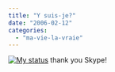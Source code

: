 ```yaml
---
title: "Y suis-je?"
date: "2006-02-12"
categories: 
  - "ma-vie-la-vraie"
---
```


[![My status](http://mystatus.skype.com/balloon/kwaite)](kwaite?call) thank you Skype!
